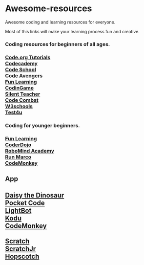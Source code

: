 # Awesome-resources

Awesome coding and learning resources for everyone.

Most of this links will make your learning process fun and creative.

<h3>Coding resources for beginners of all ages.<h3>

<a href="https://code.org/" target="_blank"> Code.org Tutorials </a> <br>
<a href="https://www.codecademy.com/" target="_blank"> Codecademy </a> <br>
<a href="https://www.codeschool.com/" target="_blank"> Code School </a> <br>
<a href="https://www.codeavengers.com/" target="_blank"> Code Avengers </a> <br>
<a href="http://www.funlearning.com/" target="_blank"> Fun Learning </a> <br>
<a href="https://www.codingame.com/" target="_blank"> CodinGame </a> <br>
<a href="http://silentteacher.toxicode.fr/" target="_blank"> Silent Teacher </a> <br>
<a href="https://codecombat.com/" target="_blank"> Code Combat </a> <br>
<a href="http://www.w3schools.com/" target="_blank"> W3schools </a> <br>
<a href="https://www.test4u.eu/" target="_blank"> Test4u </a> <br>


<h3>Coding for younger beginners.<h3>
<a href="http://www.funlearning.com/" target="_blank"> Fun Learning </a> <br>
<a href="https://coderdojo.com/" target="_blank"> CoderDojo </a> <br>
<a href="https://www.robomindacademy.com/" target="_blank"> RoboMind Academy </a> <br>
<a href="https://www.allcancode.com/" target="_blank"> Run Marco </a> <br>
<a href="https://www.playcodemonkey.com/" target="_blank"> CodeMonkey </a> <br> 

<h2>App<h2>

 
<a href="https://itunes.apple.com/us/app/daisy-the-dinosaur/id490514278" target="_blank">  Daisy the Dinosaur </a> <br> 
<a href="https://share.catrob.at/pocketcode/" target="_blank">  Pocket Code </a> <br> 
<a href="http://lightbot.com/hocflash.html" target="_blank"> LightBot </a> <br> 
<a href="http://www.kodugamelab.com/" target="_blank"> Kodu </a> <br> 
<a href="https://www.playcodemonkey.com/" target="_blank"> CodeMonkey </a> <br>  
<a href="https://scratch.mit.edu/" target="_blank"> Scratch </a> <br>
<a href="http://www.scratchjr.org/" target="_blank"> ScratchJr </a> <br>
<a href="https://www.gethopscotch.com/" target="_blank">  Hopscotch </a> <br> 



